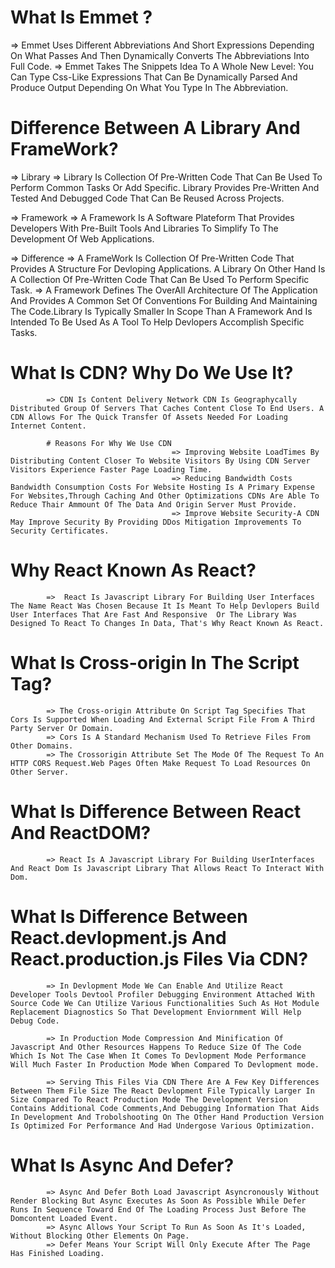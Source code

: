 # What Is Emmet ?

  => Emmet Uses Different Abbreviations And Short Expressions Depending On What Passes And Then Dynamically Converts The Abbreviations Into Full Code.
  => Emmet Takes The Snippets Idea To A Whole New Level: You Can Type Css-Like Expressions That Can Be Dynamically Parsed And Produce Output Depending On What You Type In The Abbreviation.

# Difference Between A Library And FrameWork?

  => Library 
            => Library Is Collection Of Pre-Written Code That Can Be Used To Perform Common Tasks Or Add Specific. Library Provides Pre-Written And Tested And Debugged Code That Can Be Reused Across Projects.
  
  => Framework
            => A Framework Is A Software Plateform That Provides Developers With Pre-Built Tools And Libraries To Simplify To The Development Of Web Applications.
 
  => Difference
            => A FrameWork Is Collection Of Pre-Written Code That Provides A Structure For Devloping Applications. A Library On Other Hand Is A Collection Of Pre-Written Code That Can Be Used To Perform Specific Task.
            => A Framework Defines The OverAll Architecture Of The Application And Provides A Common Set Of Conventions For Building And Maintaining The Code.Library Is Typically Smaller In Scope Than A Framework And Is Intended To Be Used As A Tool To Help Devlopers Accomplish Specific Tasks.


# What Is CDN? Why Do We Use It?
            => CDN Is Content Delivery Network CDN Is Geographycally Distributed Group Of Servers That Caches Content Close To End Users. A CDN Allows For The Quick Transfer Of Assets Needed For Loading Internet Content.
            
            # Reasons For Why We Use CDN
                                        => Improving Website LoadTimes By Distributing Content Closer To Website Visitors By Using CDN Server Visitors Experience Faster Page Loading Time.
                                        => Reducing Bandwidth Costs Bandwidth Consumption Costs For Website Hosting Is A Primary Expense For Websites,Through Caching And Other Optimizations CDNs Are Able To Reduce Thair Ammount Of The Data And Origin Server Must Provide.
                                        => Improve Website Security-A CDN May Improve Security By Providing DDos Mitigation Improvements To Security Certificates.

# Why React Known As React?
            =>  React Is Javascript Library For Building User Interfaces The Name React Was Chosen Because It Is Meant To Help Devlopers Build User Interfaces That Are Fast And Responsive  Or The Library Was Designed To React To Changes In Data, That's Why React Known As React.

# What Is Cross-origin In The Script Tag?
            => The Cross-origin Attribute On Script Tag Specifies That Cors Is Supported When Loading And External Script File From A Third Party Server Or Domain.
            => Cors Is A Standard Mechanism Used To Retrieve Files From Other Domains.
            => The Crossorigin Attribute Set The Mode Of The Request To An HTTP CORS Request.Web Pages Often Make Request To Load Resources On Other Server.
          
# What Is Difference Between React And ReactDOM?
            => React Is A Javascript Library For Building UserInterfaces And React Dom Is Javascript Library That Allows React To Interact With Dom.
      
# What Is Difference Between React.devlopment.js And React.production.js Files Via CDN?

            => In Devlopment Mode We Can Enable And Utilize React Developer Tools Devtool Profiler Debugging Environment Attached With Source Code We Can Utilize Various Functionalities Such As Hot Module Replacement Diagnostics So That Development Enviornment Will Help Debug Code.

            => In Production Mode Compression And Minification Of Javascript And Other Resources Happens To Reduce Size Of The Code Which Is Not The Case When It Comes To Devlopment Mode Performance Will Much Faster In Production Mode When Compared To Devlopment mode.
            
            => Serving This Files Via CDN There Are A Few Key Differences Between Them File Size The React Devlopment File Typically Larger In Size Compared To React Production Mode The Development Version Contains Additional Code Comments,And Debugging Information That Aids In Development And Trobolshooting On The Other Hand Production Version Is Optimized For Performance And Had Undergose Various Optimization.

# What Is Async And Defer?
            => Async And Defer Both Load Javascript Asyncronously Without Render Blocking But Async Executes As Soon As Possible While Defer Runs In Sequence Toward End Of The Loading Process Just Before The Domcontent Loaded Event.
            => Async Allows Your Script To Run As Soon As It's Loaded, Without Blocking Other Elements On Page.
            => Defer Means Your Script Will Only Execute After The Page Has Finished Loading.